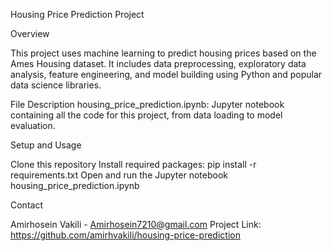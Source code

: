 Housing Price Prediction Project

Overview

This project uses machine learning to predict housing prices based on the Ames Housing dataset. It includes data preprocessing, exploratory data analysis, feature engineering, and model building using Python and popular data science libraries.

File Description
housing_price_prediction.ipynb: Jupyter notebook containing all the code for this project, from data loading to model evaluation.

Setup and Usage

Clone this repository
Install required packages: pip install -r requirements.txt
Open and run the Jupyter notebook housing_price_prediction.ipynb

Contact

Amirhosein Vakili - Amirhosein7210@gmail.com
Project Link: https://github.com/amirhvakili/housing-price-prediction
